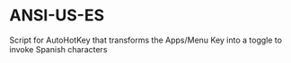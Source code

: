 # ANSI-US-ES
 Script for AutoHotKey that transforms the Apps/Menu Key into a toggle to invoke Spanish characters
